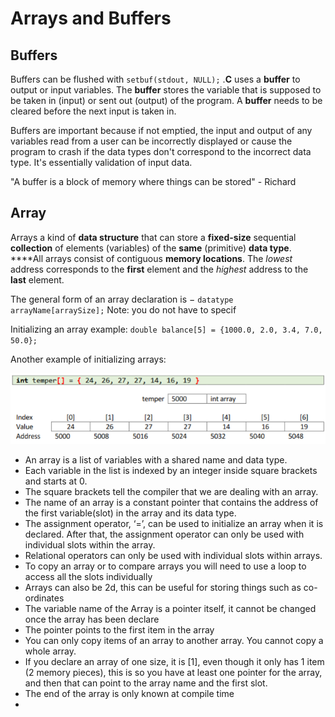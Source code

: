 # Arrays and Buffers

## Buffers

Buffers can be flushed with `setbuf(stdout, NULL);` .**C** uses a **buffer** to output or input variables. The **buffer** stores the variable that is supposed to be taken in \(input\) or sent out \(output\) of the program. A **buffer** needs to be cleared before the next input is taken in.

Buffers are important because if not emptied, the input and output of any variables read from a user can be incorrectly displayed or cause the program to crash if the data types don't correspond to the incorrect data type. It's essentially validation of input data.

"A buffer is a block of memory where things can be stored" - Richard

## Array

Arrays a kind of **data structure** that can store a **fixed-size** sequential **collection** of elements \(variables\) of the **same** \(primitive\) **data type**. ****All arrays consist of contiguous **memory locations**. The _lowest_ address corresponds to the **first** element and the _highest_ address to the **last** element.

The general form of an array declaration is  − `datatype arrayName[arraySize];` Note: you do not have to specif

Initializing an array example: `double balance[5] = {1000.0, 2.0, 3.4, 7.0, 50.0};`

Another example of initializing arrays:

![](../../../../.gitbook/assets/image%20%281%29.png)

* An array is a list of variables with a shared name and data type.
* Each variable in the list is indexed by an integer inside square brackets and starts at 0.
* The square brackets tell the compiler that we are dealing with an array.
* The name of an array is a constant pointer that contains the address of the first variable\(slot\) in the array and its data type.
* The assignment operator, ‘=’, can be used to initialize an array when it is declared. After that, the assignment operator can only be used with individual slots within the array.
* Relational operators can only be used with individual slots within arrays.
* To copy an array or to compare arrays you will need to use a loop to access all the slots individually
* Arrays can also be 2d, this can be useful for storing things such as co-ordinates
* The variable name of the Array is a pointer itself, it cannot be changed once the array has been declare
* The pointer points to the first item in the array
* You can only copy items of an array to another array. You cannot copy a whole array.
* If you declare an array of one size, it is \[1\], even though it only has 1 item \(2 memory pieces\), this is so you have at least one pointer for the array, and then that can point to the array name and the first slot.
* The end of the array is only known at compile time
* 
